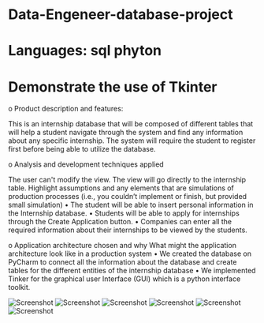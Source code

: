 # Data-Engeneer-database-project
# Languages: sql phyton 
# Demonstrate the use of Tkinter
o Product description and features:

This is an internship database that will be composed of different tables that will help a student navigate through the system and find any information about any specific internship. The system will require the student to register first before being able to utilize the database. 

o Analysis and development techniques applied

The user can't modify the view. The view will go directly to the internship table.
 Highlight assumptions and any elements that are simulations of production 
processes (i.e., you couldn’t implement or finish, but provided small simulation)
•	The student will be able to insert personal information in the Internship database. 
•	Students will be able to apply for internships through the Create Application button.
•	Companies can enter all the required information about their internships to be viewed by the students.

o Application architecture chosen and why
 What might the application architecture look like in a production system
•	We created the database on PyCharm to connect all the information about the database and create tables for the different entities of the internship database
•	We implemented Tinker for the graphical user Interface (GUI) which is a python interface toolkit. 

![Screenshot](https://raw.githubusercontent.com/PazSheimy/Data-Engineer-database-project-sql-phyton-/master/ERD_Intership_database.png)
![Screenshot](https://raw.githubusercontent.com/PazSheimy/Data-Engineer-database-project-sql-phyton-/master/DatabaseGuiPicture1.png)
![Screenshot](https://raw.githubusercontent.com/PazSheimy/Data-Engineer-database-project-sql-phyton-/master/DatabaseGuiPicture2.png)
![Screenshot](https://raw.githubusercontent.com/PazSheimy/Data-Engineer-database-project-sql-phyton-/master/DatabaseGuiPicture3.png)
![Screenshot](https://raw.githubusercontent.com/PazSheimy/Data-Engineer-database-project-sql-phyton-/master/DatabaseGuiPicture4.png)
![Screenshot](https://raw.githubusercontent.com/PazSheimy/Data-Engineer-database-project-sql-phyton-/master/DatabaseGuiPicture5.png)
